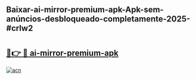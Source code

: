 ## Baixar-ai-mirror-premium-apk-Apk-sem-anúncios-desbloqueado-completamente-2025-#crlw2

# <h2><a href="https://ainizakaria.my?title=ai-mirror-premium-apk&ref=22M">🔗👉 🔴 ai-mirror-premium-apk</a></h2>

[![acn](https://github.com/user-attachments/assets/0f9c940e-d8b0-45ae-aac7-cd30a18b3e1c)](https://ainizakaria.my?title=ai-mirror-premium-apk&ref=22M)

